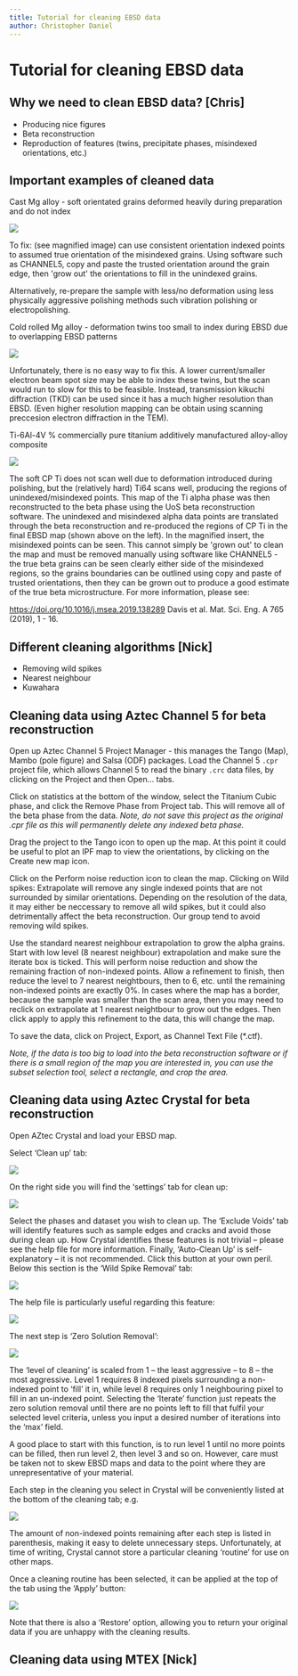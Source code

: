 ```yaml
---
title: Tutorial for cleaning EBSD data
author: Christopher Daniel
---
```


# Tutorial for cleaning EBSD data

## Why we need to clean EBSD data? [Chris]

- Producing nice figures
- Beta reconstruction
- Reproduction of features (twins, precipitate phases, misindexed orientations, etc.)

## Important examples of cleaned data

Cast Mg alloy - soft orientated grains deformed heavily during preparation and do not index

![](/wiki/assets/images/EBSD_misindexing_1.png)

To fix: (see magnified image) can use consistent orientation indexed points to assumed true orientation of the misindexed grains. Using software such as CHANNEL5, copy and paste the trusted orientation around the grain edge, then 'grow out' the orientations to fill in the unindexed grains.

Alternatively, re-prepare the sample with less/no deformation using less physically aggressive polishing methods such vibration polishing or electropolishing.

Cold rolled Mg alloy - deformation twins too small to index during EBSD due to overlapping EBSD patterns

![](/wiki/assets/images/Crystal_cleaning_tutorial_2.png)

Unfortunately, there is no easy way to fix this. A lower current/smaller electron beam spot size may be able to index these twins, but the scan would run to slow for this to be feasible. Instead, transmission kikuchi diffraction (TKD) can be used since it has a much higher resolution than EBSD. (Even higher resolution mapping can be obtain using scanning preccesion electron diffraction in the TEM).

Ti-6Al-4V % commercially pure titanium additively manufactured alloy-alloy composite

![](/wiki/assets/images/Crystal_cleaning_tutorial_3.png)

The soft CP Ti does not scan well due to deformation introduced during polishing, but the (relatively hard) Ti64 scans well, producing the regions of unindexed/misindexed points. This map of the Ti alpha phase was then reconstructed to the beta phase using the UoS beta reconstruction software. The unindexed and misindexed alpha data points are translated through the beta reconstruction and re-produced the regions of CP Ti in the final EBSD map (shown above on the left). In the magnified insert, the misindexed points can be seen. This cannot simply be 'grown out' to clean the map and must be removed manually using software like CHANNEL5 - the true beta grains can be seen clearly either side of the misindexed regions, so the grains boundaries can be outlined using copy and paste of trusted orientations, then they can be grown out to produce a good estimate of the true beta microstructure. For more information, please see:

https://doi.org/10.1016/j.msea.2019.138289
Davis et al. Mat. Sci. Eng. A 765 (2019), 1 - 16.

## Different cleaning algorithms [Nick]

- Removing wild spikes
- Nearest neighbour
- Kuwahara

## Cleaning data using Aztec Channel 5 for beta reconstruction

Open up Aztec Channel 5 Project Manager - this manages the Tango (Map), Mambo (pole figure) and Salsa (ODF) packages. Load the Channel 5 `.cpr` project file, which allows Channel 5 to read the binary `.crc` data files, by clicking on the Project and then Open... tabs.

Click on statistics at the bottom of the window, select the Titanium Cubic phase, and click the Remove Phase from Project tab. This will remove all of the beta phase from the data. *Note, do not save this project as the original .cpr file as this will permanently delete any indexed beta phase.*

Drag the project to the Tango icon to open up the map. At this point it could be useful to plot an IPF map to view the orientations, by clicking on the Create new map icon.

Click on the Perform noise reduction icon to clean the map. Clicking on Wild spikes: Extrapolate will remove any single indexed points that are not surrounded by similar orientations. Depending on the resolution of the data, it may either be neccessary to remove all wild spikes, but it could also detrimentally affect the beta reconstruction. Our group tend to avoid removing wild spikes.

Use the standard nearest neighbour extrapolation to grow the alpha grains. Start with low level (8 nearest neighbour) extrapolation and make sure the iterate box is ticked. This will perform noise reduction and show the remaining fraction of non-indexed points. Allow a refinement to finish, then reduce the level to 7 nearest neightbours, then to 6, etc. until the remaining non-indexed points are exactly 0%. In cases where the map has a border, because the sample was smaller than the scan area, then you may need to reclick on extrapolate at 1 nearest neightbour to grow out the edges. Then click apply to apply this refinement to the data, this will change the map.

To save the data, click on Project, Export, as Channel Text File (\*.ctf).

*Note, if the data is too big to load into the beta reconstruction software or if there is a small region of the map you are interested in, you can use the subset selection tool, select a rectangle, and crop the area.*

## Cleaning data using Aztec Crystal for beta reconstruction

Open AZtec Crystal and load your EBSD map.

Select ‘Clean up’ tab:
 
![](/wiki/assets/images/Crystal_cleaning_tutorial_1.png)

On the right side you will find the ‘settings’ tab for clean up:

![](/wiki/assets/images/Crystal_cleaning_tutorial_2.png)

Select the phases and dataset you wish to clean up. The ‘Exclude Voids’ tab will identify features such as sample edges and cracks and avoid those during clean up. How Crystal identifies these features is not trivial – please see the help file for more information. Finally, ‘Auto-Clean Up’ is self-explanatory – it is not recommended. Click this button at your own peril. 
Below this section is the ‘Wild Spike Removal’ tab:
 
![](/wiki/assets/images/Crystal_cleaning_tutorial_3.png) 

 The help file is particularly useful regarding this feature:

![](/wiki/assets/images/Crystal_cleaning_tutorial_4.png)

The next step is ‘Zero Solution Removal’:

![](/wiki/assets/images/Crystal_cleaning_tutorial_5.png)

The ‘level of cleaning’ is scaled from 1 – the least aggressive – to 8 – the most aggressive. Level 1 requires 8 indexed pixels surrounding a non-indexed point to ‘fill’ it in, while level 8 requires only 1 neighbouring pixel to fill in an un-indexed point. Selecting the ‘Iterate’ function just repeats the zero solution removal until there are no points left to fill that fulfil your selected level criteria, unless you input a desired number of iterations into the ‘max’ field.

A good place to start with this function, is to run level 1 until no more points can be filled, then run level 2, then level 3 and so on. However, care must be taken not to skew EBSD maps and data to the point where they are unrepresentative of your material.

Each step in the cleaning you select in Crystal will be conveniently listed at the bottom of the cleaning tab; e.g.
 
 ![](/wiki/assets/images/Crystal_cleaning_tutorial_6.png)
 
The amount of non-indexed points remaining after each step is listed in parenthesis, making it easy to delete unnecessary steps. Unfortunately, at time of writing, Crystal cannot store a particular cleaning ‘routine’ for use on other maps.

Once a cleaning routine has been selected, it can be applied at the top of the tab using the ‘Apply’ button:

![](/wiki/assets/images/Crystal_cleaning_tutorial_7.png)
 
Note that there is also a ‘Restore’ option, allowing you to return your original data if you are unhappy with the cleaning results.


## Cleaning data using MTEX [Nick]
